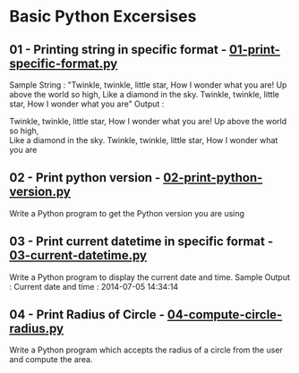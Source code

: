 # Basic Python Excersises

## 01 - Printing string in specific format - [01-print-specific-format.py](./01-print-specific-format.py)

Sample String : "Twinkle, twinkle, little star, How I wonder what you are! Up above the world so high, Like a diamond in the sky. Twinkle, twinkle, little star, How I wonder what you are" Output :

Twinkle, twinkle, little star,
	How I wonder what you are! 
		Up above the world so high,   		
		Like a diamond in the sky. 
Twinkle, twinkle, little star, 
	How I wonder what you are

## 02 - Print python version - [02-print-python-version.py](./02-print-python-version.py)

Write a Python program to get the Python version you are using

## 03 - Print current datetime in specific format - [03-current-datetime.py](./03-current-datetime.py)

Write a Python program to display the current date and time.
Sample Output :
Current date and time :
2014-07-05 14:34:14

## 04 - Print Radius of Circle - [04-compute-circle-radius.py](./04-compute-circle-radius.py)

Write a Python program which accepts the radius of a circle from the user and compute the area.